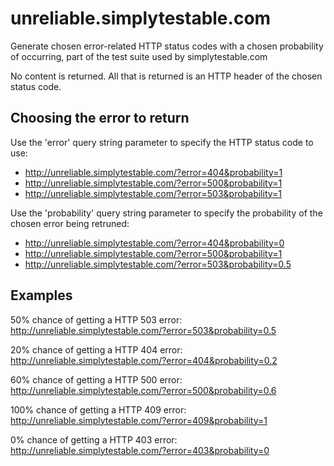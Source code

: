 unreliable.simplytestable.com
=============================

Generate chosen error-related HTTP status codes with a chosen probability of occurring, part of the test suite used by simplytestable.com

No content is returned. All that is returned is an HTTP header of the chosen status code.

## Choosing the error to return

Use the 'error' query string parameter to specify the HTTP status code to use:

- http://unreliable.simplytestable.com/?error=404&probability=1
- http://unreliable.simplytestable.com/?error=500&probability=1
- http://unreliable.simplytestable.com/?error=503&probability=1

Use the 'probability' query string parameter to specify the probability of the chosen error being retruned:

- http://unreliable.simplytestable.com/?error=404&probability=0
- http://unreliable.simplytestable.com/?error=500&probability=1
- http://unreliable.simplytestable.com/?error=503&probability=0.5

## Examples

50% chance of getting a HTTP 503 error:<br>
http://unreliable.simplytestable.com/?error=503&probability=0.5

20% chance of getting a HTTP 404 error:<br>
http://unreliable.simplytestable.com/?error=404&probability=0.2

60% chance of getting a HTTP 500 error:<br>
http://unreliable.simplytestable.com/?error=500&probability=0.6

100% chance of getting a HTTP 409 error:<br>
http://unreliable.simplytestable.com/?error=409&probability=1

0% chance of getting a HTTP 403 error:<br>
http://unreliable.simplytestable.com/?error=403&probability=0
